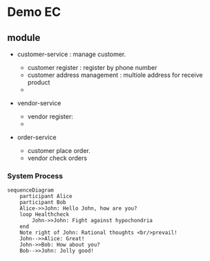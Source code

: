 # Demo EC

## module
 - customer-service :  manage customer.
   - customer register : register by phone number
   - customer address management : multiole address for receive product
   -  
 - vendor-service 
    - vendor register: 
    - 

- order-service
    - customer place order.
    - vendor check orders

### System Process
```mermaid
sequenceDiagram
    participant Alice
    participant Bob
    Alice->>John: Hello John, how are you?
    loop Healthcheck
        John->>John: Fight against hypochondria
    end
    Note right of John: Rational thoughts <br/>prevail!
    John-->>Alice: Great!
    John->>Bob: How about you?
    Bob-->>John: Jolly good!
```